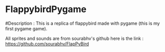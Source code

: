 # FlappybirdPygame

#Description :
This is a replica of flappybird made with pygame (this is my first pygame game).

All sprites and sounds are from sourabhv's github here is the link :
https://github.com/sourabhv/FlapPyBird
